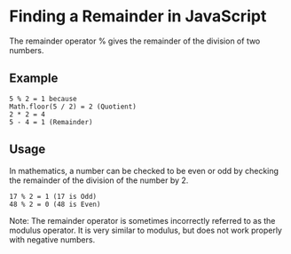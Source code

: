 # Finding a Remainder in JavaScript
The remainder operator % gives the remainder of the division of two numbers.

## Example
```
5 % 2 = 1 because
Math.floor(5 / 2) = 2 (Quotient)
2 * 2 = 4
5 - 4 = 1 (Remainder)
```
## Usage
In mathematics, a number can be checked to be even or odd by checking the remainder of the division of the number by 2.
```
17 % 2 = 1 (17 is Odd)
48 % 2 = 0 (48 is Even)
```
Note: The remainder operator is sometimes incorrectly referred to as the modulus operator. It is very similar to modulus, but does not work properly with negative numbers.
